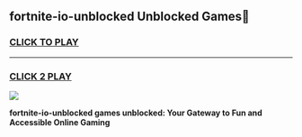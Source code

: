 
## fortnite-io-unblocked Unblocked Games👋
<h3>
<a href="https://news.freeplayer.one?title=fortnite-io-unblocked&ref=16F">CLICK TO PLAY</a></h3>
<hr>

<h3>
<a href="https://news.freeplayer.one?title=fortnite-io-unblocked&ref=16F">CLICK 2 PLAY</a>
  
</h3>

<a href="https://news.freeplayer.one?title=fortnite-io-unblocked&ref=16F/"><img src="https://clearcache.store/games.png"></a>


**fortnite-io-unblocked games unblocked: Your Gateway to Fun and Accessible Online Gaming**
